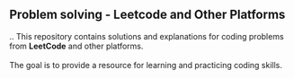 ## Problem solving - Leetcode and Other Platforms
..
This repository contains solutions and explanations for coding problems from **LeetCode** and other platforms. <br><br>
The goal is to provide a resource for learning and practicing coding skills.
 
